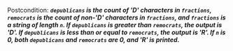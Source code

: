 Postcondition: ***`depublicans` is the count of 'D' characters in `fractions`, `remocrats` is the count of non-'D' characters in `fractions`, and `fractions` is a string of length `n`. If `depublicans` is greater than `remocrats`, the output is 'D'. If `depublicans` is less than or equal to `remocrats`, the output is 'R'. If `n` is 0, both `depublicans` and `remocrats` are 0, and 'R' is printed.***